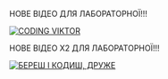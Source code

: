 НОВЕ ВІДЕО ДЛЯ ЛАБОРАТОРНОЇ!!!

[![CODING VIKTOR](https://img.youtube.com/vi/e8FkMUdzUnc/0.jpg)](https://www.youtube.com/watch?v=e8FkMUdzUnc&feature=youtu.be)

НОВЕ ВІДЕО X2 ДЛЯ ЛАБОРАТОРНОЇ!!!

[![БЕРЕШ І КОДИШ, ДРУЖЕ](https://img.youtube.com/vi/AL_aCvKf9pE/0.jpg)](https://www.youtube.com/watch?v=AL_aCvKf9pE&ab_channel=ViktorDiadkov)
